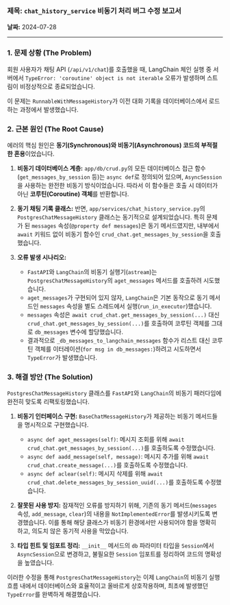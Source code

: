 ### **제목: `chat_history_service` 비동기 처리 버그 수정 보고서**

**날짜:** 2024-07-28

---

### **1. 문제 상황 (The Problem)**

회원 사용자가 채팅 API (`/api/v1/chat`)를 호출했을 때, LangChain 체인 실행 중 서버에서 `TypeError: 'coroutine' object is not iterable` 오류가 발생하며 스트림이 비정상적으로 종료되었습니다.

이 문제는 `RunnableWithMessageHistory`가 이전 대화 기록을 데이터베이스에서 로드하는 과정에서 발생했습니다.

### **2. 근본 원인 (The Root Cause)**

에러의 핵심 원인은 **동기(Synchronous)와 비동기(Asynchronous) 코드의 부적절한 혼용**이었습니다.

1.  **비동기 데이터베이스 계층:** `app/db/crud.py`의 모든 데이터베이스 접근 함수 (`get_messages_by_session` 등)는 `async def`로 정의되어 있으며, `AsyncSession`을 사용하는 완전한 비동기 방식이었습니다. 따라서 이 함수들은 호출 시 데이터가 아닌 **코루틴(Coroutine) 객체**를 반환합니다.

2.  **동기 채팅 기록 클래스:** 반면, `app/services/chat_history_service.py`의 `PostgresChatMessageHistory` 클래스는 동기적으로 설계되었습니다. 특히 문제가 된 `messages` 속성(`@property def messages`)은 동기 메서드였지만, 내부에서 `await` 키워드 없이 비동기 함수인 `crud_chat.get_messages_by_session`을 호출했습니다.

3.  **오류 발생 시나리오:**
    *   `FastAPI`와 `LangChain`의 비동기 실행기(`astream`)는 `PostgresChatMessageHistory`의 `aget_messages` 메서드를 호출하려 시도했습니다.
    *   `aget_messages`가 구현되어 있지 않자, `LangChain`은 기본 동작으로 동기 메서드인 `messages` 속성을 별도 스레드에서 실행(`run_in_executor`)했습니다.
    *   `messages` 속성은 `await crud_chat.get_messages_by_session(...)` 대신 `crud_chat.get_messages_by_session(...)`를 호출하여 코루틴 객체를 그대로 `db_messages` 변수에 할당했습니다.
    *   결과적으로 `_db_messages_to_langchain_messages` 함수가 리스트 대신 코루틴 객체를 이터레이션(`for msg in db_messages:`)하려고 시도하면서 `TypeError`가 발생했습니다.

### **3. 해결 방안 (The Solution)**

`PostgresChatMessageHistory` 클래스를 `FastAPI`와 `LangChain`의 비동기 패러다임에 완전히 맞도록 리팩토링했습니다.

1.  **비동기 인터페이스 구현:** `BaseChatMessageHistory`가 제공하는 비동기 메서드들을 명시적으로 구현했습니다.
    *   `async def aget_messages(self)`: 메시지 조회를 위해 `await crud_chat.get_messages_by_session(...)`를 호출하도록 수정했습니다.
    *   `async def aadd_message(self, message)`: 메시지 추가를 위해 `await crud_chat.create_message(...)`를 호출하도록 수정했습니다.
    *   `async def aclear(self)`: 메시지 삭제를 위해 `await crud_chat.delete_messages_by_session_uuid(...)`를 호출하도록 수정했습니다.

2.  **잘못된 사용 방지:** 잠재적인 오류를 방지하기 위해, 기존의 동기 메서드(`messages` 속성, `add_message`, `clear`)의 내용을 `NotImplementedError`를 발생시키도록 변경했습니다. 이를 통해 해당 클래스가 비동기 환경에서만 사용되어야 함을 명확히 하고, 의도치 않은 동기적 사용을 막았습니다.

3.  **타입 힌트 및 임포트 정리:** `__init__` 메서드의 `db` 파라미터 타입을 `Session`에서 `AsyncSession`으로 변경하고, 불필요한 `Session` 임포트를 정리하여 코드의 명확성을 높였습니다.

이러한 수정을 통해 `PostgresChatMessageHistory`는 이제 `LangChain`의 비동기 실행 흐름 내에서 데이터베이스와 효율적이고 올바르게 상호작용하며, 최초에 발생했던 `TypeError`를 완벽하게 해결했습니다. 